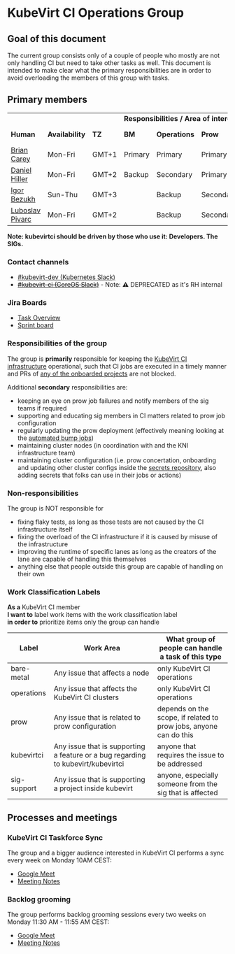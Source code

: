 # KubeVirt CI Operations Group


## Goal of this document

The current group consists only of a couple of people who mostly are not only handling CI but need to take other tasks as well. This document is intended to make clear what the primary responsibilities are in order to avoid overloading the members of this group with tasks.


## Primary members

<table>
  <tr>
   <td></td>
   <td></td>
   <td></td>
   <td colspan="5" ><b>Responsibilities / Area of interest</b></td>
  </tr>
  <tr>
   <td><b>Human</b></td>
   <td><b>Availability</b></td>
   <td><b>TZ</b></td>
   <td><b>BM</b></td>
   <td><b>Operations</b></td>
   <td><b>Prow</b></td>
   <td><b>kubevirtci</b></td>
   <td><b>SIG Support</b></td>
  </tr>
  <tr>
   <td><a href="https://github.com/brianmcarey">Brian Carey</a></td>
   <td>Mon-Fri</td>
   <td>GMT+1</td>
   <td>Primary</td>
   <td>Primary</td>
   <td>Primary</td>
   <td>Backup</td>
   <td>Backup</td>
  </tr>
  <tr>
   <td><a href="https://github.com/dhiller">Daniel Hiller</a></td>
   <td>Mon-Fri</td>
   <td>GMT+2</td>
   <td>Backup</td>
   <td>Secondary</td>
   <td>Primary</td>
   <td>Backup</td>
   <td>Primary</td>
  </tr>
  <tr>
   <td><a href="https://github.com/enp0s3">Igor Bezukh</a></td>
   <td>Sun-Thu</td>
   <td>GMT+3</td>
   <td></td>
   <td>Backup</td>
   <td>Secondary</td>
   <td>Backup</td>
   <td>Secondary</td>
  </tr>
  <tr>
   <td><a href="https://github.com/xpivarc">Luboslav Pivarc</a></td>
   <td>Mon-Fri</td>
   <td>GMT+2</td>
   <td></td>
   <td>Backup</td>
   <td>Secondary</td>
   <td>Backup</td>
   <td>Secondary</td>
  </tr>
</table>


**Note: kubevirtci should be driven by those who use it: Developers. The SIGs.**

### Contact channels

* [#kubevirt-dev (Kubernetes Slack)](https://kubernetes.slack.com/archives/C0163DT0R8X)
* [~~#kubevirt-ci (CoreOS Slack)~~](https://coreos.slack.com/archives/C01EX3K1FGE) - Note: ⚠️ DEPRECATED as it's RH internal

### Jira Boards

* [Task Overview](https://issues.redhat.com/secure/RapidBoard.jspa?rapidView=15140)
* [Sprint board](https://issues.redhat.com/secure/RapidBoard.jspa?rapidView=15438&view=detail)


### Responsibilities of the group

The group is **primarily** responsible for keeping the [KubeVirt CI infrastructure](https://github.com/kubevirt/project-infra/blob/main/docs/infrastructure-components.md#infrastructure-components) operational, such that CI jobs are executed in a timely manner and PRs of [any of the onboarded projects](https://github.com/kubevirt/project-infra/tree/main/github/ci/prow-deploy/files/jobs) are not blocked.

Additional **secondary** responsibilities are:


* keeping an eye on prow job failures and notify members of the sig teams if required
* supporting and educating sig members in CI matters related to prow job configuration
* regularly updating the prow deployment (effectively meaning looking at the [automated bump jobs](https://github.com/kubevirt/project-infra/pulls/kubevirt-bot))
* maintaining cluster nodes (in coordination with and the KNI infrastructure team)
* maintaining cluster configuration (i.e. prow concertation, onboarding and updating other cluster configs inside the [secrets repository](https://github.com/kubevirt/secrets/), also adding secrets that folks can use in their jobs or actions)


### Non-responsibilities

The group is NOT responsible for



* fixing flaky tests, as long as those tests are not caused by the CI infrastructure itself
* fixing the overload of the CI infrastructure if it is caused by misuse of the infrastructure
* improving the runtime of specific lanes as long as the creators of the lane are capable of handling this themselves
* anything else that people outside this group are capable of handling on their own


### Work Classification Labels

**As a** KubeVirt CI member  
**I want to** label work items with the work classification label  
**in order to** prioritize items only the group can handle

| Label       | Work Area                                                                        | What group of people can handle a task of this type               |
|-------------|----------------------------------------------------------------------------------|-------------------------------------------------------------------|
| bare-metal  | Any issue that affects a node                                                    | only KubeVirt CI operations                                       |
| operations  | Any issue that affects the KubeVirt CI clusters                                  | only KubeVirt CI operations                                       |
| prow        | Any issue that is related to prow configuration                                  | depends on the scope, if related to prow jobs, anyone can do this |
| kubevirtci  | Any issue that is supporting a feature or a bug regarding to kubevirt/kubevirtci | anyone that requires the issue to be addressed                    |
| sig-support | Any issue that is supporting a project inside kubevirt                           | anyone, especially someone from the sig that is affected          |



## Processes and meetings


### KubeVirt CI Taskforce Sync

The group and a bigger audience interested in KubeVirt CI performs a sync every week on Monday 10AM CEST: 
* [Google Meet](https://meet.google.com/pcy-dnin-ojj)
* [Meeting Notes](https://docs.google.com/document/d/17eKwt7zaPsEcFrP6hVEz2Bvj_DVg3zJLIUMO0XM7kp4/edit?usp=drive_web)


### Backlog grooming

The group performs backlog grooming sessions every two weeks on Monday 11:30 AM - 11:55 AM CEST:
* [Google Meet](https://meet.google.com/orz-vyeh-kob)
* [Meeting Notes](https://docs.google.com/document/d/16N4O73aHzsSLsbaAfqabP6a1-kZave2DlJqoPDofL1c/edit?usp=meetingnotes&showmeetingnotespromo=true)
